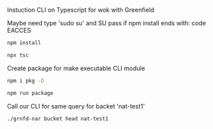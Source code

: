 Instuction CLI on Typescript for wok with Greenfield

Maybe need type 'sudo su' and SU pass if npm install ends with: code EACCES
```bash
npm install
```

```bash
npx tsc
```

Create package for make executable CLI module
```bash
npm i pkg -D
```

```bash
npm run package
```
Call our CLI for same query for backet 'nat-test1'

```bash
./grnfd-nar bucket head nat-test1
```
